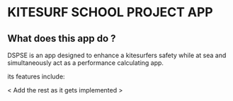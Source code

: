 # KITESURF SCHOOL PROJECT APP

## What does this app do ?

DSPSE is an app designed to enhance a kitesurfers safety while at sea and simultaneously act as a performance calculating app.

its features include: 

< Add the rest as it gets implemented >
